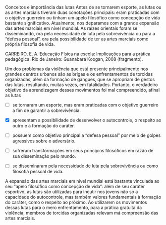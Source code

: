 

Conceitos e importância das lutas Antes de se tornarem esporte, as lutas ou as artes marciais tiveram duas conotações principais: eram praticadas com o objetivo guerreiro ou tinham um apelo filosófico como concepção de vida bastante significativo. Atualmente, nos deparamos com a grande expansão das artes marciais em nível mundial. As raízes orientais foram se disseminando, ora pela necessidade de luta pela sobrevivência ou para a “defesa pessoal”, ora pela possibilidade de ter as artes marciais como própria filosofia de vida.

CARREIRO, E. A. Educação Física na escola: Implicações para a prática pedagógica. Rio de Janeiro: Guanabara Koogan, 2008 (fragmento).

Um dos problemas da violência que está presente principalmente nos grandes centros urbanos são as brigas e os enfrentamentos de torcidas organizadas, além da formação de gangues, que se apropriam de gestos das lutas, resultando, muitas vezes, em fatalidades. Portanto, o verdadeiro objetivo da aprendizagem desses movimentos foi mal compreendido, afinal as lutas



- [ ] se tornaram um esporte, mas eram praticadas com o objetivo guerreiro a fim de garantir a sobrevivência.
- [x] apresentam a possibilidade de desenvolver o autocontrole, o respeito ao outro e a formação do caráter.
- [ ] possuem como objetivo principal a “defesa pessoal” por meio de golpes agressivos sobre o adversário.
- [ ] sofreram transformações em seus princípios filosóficos em razão de sua disseminação pelo mundo.
- [ ] se disseminaram pela necessidade de luta pela sobrevivência ou como filosofia pessoal de vida.


A expansão das artes marciais em nível mundial está bastante vinculada ao seu “apelo filosófico como concepção de vida”: além de seu caráter esportivo, as lutas são utilizadas para incutir nos jovens não só a capacidade do autocontrole, mas também valores fundamentais à formação do caráter, como o respeito ao próximo. Ao utilizarem os movimentos dessas lutas para o mero enfrentamento, para a prática gratuita da violência, membros de torcidas organizadas relevam má compreensão das artes marciais.

        